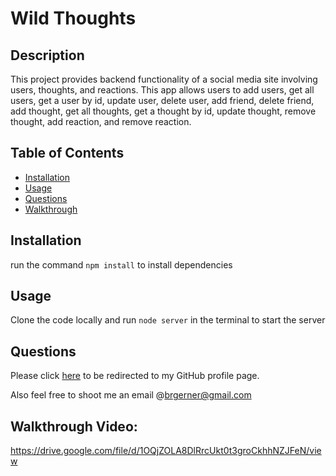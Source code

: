 # Wild Thoughts

  ## Description 

  This project provides backend functionality of a social media site involving users, thoughts, and reactions. This app allows users to add users, get all users, get a user by id, update user, delete user, add friend, delete friend, add thought, get all thoughts, get a thought by id, update thought, remove thought, add reaction, and remove reaction.

  ## Table of Contents
  
  * [Installation](#installation)
  * [Usage](#usage)
  * [Questions](#questions)
  * [Walkthrough](#walkthrough-video)
  
  
  ## Installation

  run the command `npm install` to install dependencies
  
  ## Usage

  Clone the code locally and run `node server` in the terminal to start the server

  ## Questions

  Please click [here](https://github.com/bgerner/) to be redirected to my GitHub profile page.

  Also feel free to shoot me an email @brgerner@gmail.com
  
  
  ## Walkthrough Video:
  
  https://drive.google.com/file/d/1OQjZOLA8DlRrcUkt0t3groCkhhNZJFeN/view
